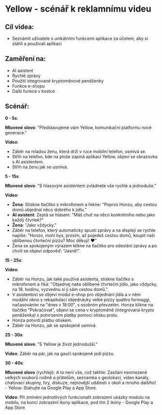 # Yellow - scénář k reklamnímu videu

## Cíl videa:

- Seznámit uživatele s unikátními funkcemi aplikace za účelem, aby si stáhli a používali aplikaci

## Zaměření na:

- AI asistent
- Rychlé zprávy
- Použití integrované kryptoměnové peněženky
- Funkce e-shopu
- Další funkce v kostce

## Scénář:

**0 - 5s**:

**Mluvené slovo**: "Představujeme vám Yellow, komunikační platformu nové generace."

**Video**:

- Záběr na mladou ženu, která drží v ruce mobilní telefon, usmívá se.
- Střih na telefon, kde na ploše zapíná aplikaci Yellow, objeví se obrazovka s AI asistentem.
- Střih na ženu jak se usmívá.

**5 - 15s**:

**Mluvené slovo**: "S hlasovým asistentem zvládnete vše rychle a jednoduše."

**Video**:

- **Žena**: Stiskne tlačítko s mikrofonem a řekne: "Popros Honzu, aby cestou domů objednal něco dobrého k jídlu."
- **AI asistent**: Zeptá se hlasem: "Máš chuť na něco konkrétního nebo jako každý čtvrtek?"
- **Žena**: "Jako vždycky."
- Záběr na telefon, který automaticky spustí zprávy a na displeji se rychle napíše: "Honzo, mohl bys, prosím, až pojedeš cestou domů, koupit naší oblíbenou čtvrteční pizzu? Moc děkuji! ♥"
- Žena se spokojeným výrazem klikne na tlačítko pro odeslání zprávy a po chvíli se objeví odpověď: "Jasně!".

**15 - 25s**:

**Video**:
- Záběr na Honzu, jak také používá asistenta, stiskne tlačítko s mikrofonem a říká: "Objednej naše oblíbené čtvrteční jídlo, jako vždycky, na 18. hodinu, vyzvednu si jí sám cestou domů.".
- V asistentovi se objeví modul e-shop pro objednání jídla a v něm modální okno s rekapitulací objednávky velké pizzy quattro formaggi, načasováním na "dnes v 18:00", s osobním převzetím. Honza klikne na tlačítko "Pokračovat", objeví se cena v kryptoměně (integrovaná krypto peněženka) s potvrzením platby pomocí otisku prstu.
- Honza potvrdí platbu otiskem.
- Záběr na Honzu, jak se spokojeně usmívá.

**25 - 30s**:

**Mluvené slovo**: "S Yellow je život jednodušší."

**Video**: Záběr na pár, jak na gauči spokojeně jedí pizzu.

**30 - 40s**:

**Mluvené slovo** (rychleji): A to není vše, což takhle: Zasílání neomezeně velkých souborů rodině a přátelům, seznamka s geolokací, video kanály, chatovací skupiny, hry, diskuze, nejnovější události v okolí a mnoho dalšího! - Yellow: Stahujte na Google Play a App Store.

**Video**: Při zmínění jednotlivých funkcionalit zobrazení ukázky modulu na mobilu, na konci zobrazení ikony aplikace, pod tím 2 ikony - Google Play a App Store
